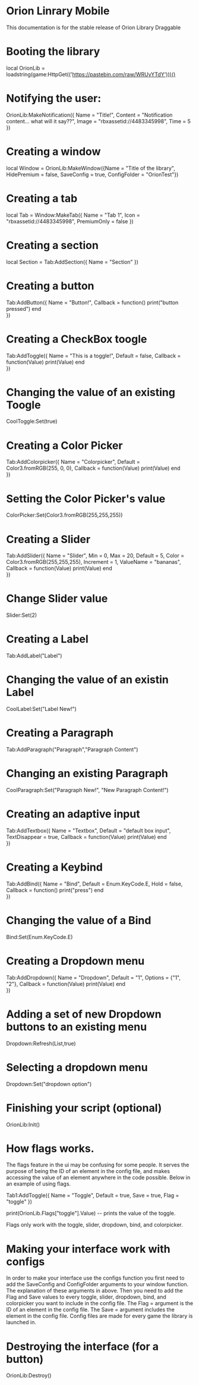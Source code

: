 # Orion Linrary Mobile
This documentation is for the stable release of Orion Library Draggable
# Booting the library
local OrionLib = loadstring(game:HttpGet(('https://pastebin.com/raw/WRUyYTdY')))()
# Notifying the user:
OrionLib:MakeNotification({
	Name = "Title!",
	Content = "Notification content... what will it say??",
	Image = "rbxassetid://4483345998",
	Time = 5
})
# Creating a window
local Window = OrionLib:MakeWindow({Name = "Title of the library", HidePremium = false, SaveConfig = true, ConfigFolder = "OrionTest"})
# Creating a tab
local Tab = Window:MakeTab({
	Name = "Tab 1",
	Icon = "rbxassetid://4483345998",
	PremiumOnly = false
})
# Creating a section
local Section = Tab:AddSection({
	Name = "Section"
})
# Creating a button
Tab:AddButton({
	Name = "Button!",
	Callback = function()
      		print("button pressed")
  	end    
})
# Creating a CheckBox toogle
Tab:AddToggle({
	Name = "This is a toggle!",
	Default = false,
	Callback = function(Value)
		print(Value)
	end    
})
# Changing the value of an existing Toogle
CoolToggle:Set(true)
# Creating a Color Picker
Tab:AddColorpicker({
	Name = "Colorpicker",
	Default = Color3.fromRGB(255, 0, 0),
	Callback = function(Value)
		print(Value)
	end	  
})
# Setting the Color Picker's value
ColorPicker:Set(Color3.fromRGB(255,255,255))
# Creating a Slider
Tab:AddSlider({
	Name = "Slider",
	Min = 0,
	Max = 20,
	Default = 5,
	Color = Color3.fromRGB(255,255,255),
	Increment = 1,
	ValueName = "bananas",
	Callback = function(Value)
		print(Value)
	end    
})
# Change Slider value
Slider:Set(2)
# Creating a Label
Tab:AddLabel("Label")
# Changing the value of an existin Label
CoolLabel:Set("Label New!")
# Creating a Paragraph
Tab:AddParagraph("Paragraph","Paragraph Content")
# Changing an existing Paragraph
CoolParagraph:Set("Paragraph New!", "New Paragraph Content!")
# Creating an adaptive input
Tab:AddTextbox({
	Name = "Textbox",
	Default = "default box input",
	TextDisappear = true,
	Callback = function(Value)
		print(Value)
	end	  
})
# Creating a Keybind
Tab:AddBind({
	Name = "Bind",
	Default = Enum.KeyCode.E,
	Hold = false,
	Callback = function()
		print("press")
	end    
})
# Changing the value of a Bind
Bind:Set(Enum.KeyCode.E)
# Creating a Dropdown menu
Tab:AddDropdown({
	Name = "Dropdown",
	Default = "1",
	Options = {"1", "2"},
	Callback = function(Value)
		print(Value)
	end    
})
# Adding a set of new Dropdown buttons to an existing menu
Dropdown:Refresh(List<table>,true)
# Selecting a dropdown menu
Dropdown:Set("dropdown option")
# Finishing your script (optional)
OrionLib:Init()
# How flags works.
The flags feature in the ui may be confusing for some people. It serves the purpose of being the ID of an element in the config file, and makes accessing the value of an element anywhere in the code possible. Below in an example of using flags.

Tab1:AddToggle({
    Name = "Toggle",
    Default = true,
    Save = true,
    Flag = "toggle"
})

print(OrionLib.Flags["toggle"].Value) -- prints the value of the toggle.

Flags only work with the toggle, slider, dropdown, bind, and colorpicker.
# Making your interface work with configs

In order to make your interface use the configs function you first need to add the SaveConfig and ConfigFolder arguments to your window function. The explanation of these arguments in above. Then you need to add the Flag and Save values to every toggle, slider, dropdown, bind, and colorpicker you want to include in the config file. The Flag = <string> argument is the ID of an element in the config file. The Save = <bool> argument includes the element in the config file. Config files are made for every game the library is launched in.
# Destroying the interface (for a button)
OrionLib:Destroy()
